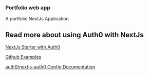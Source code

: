 
### Portfolio web app

A portfolio NextJs Application

## Read more about using Auth0 with NextJs

[NextJs Starter with Auth0](https://auth0.com/docs/quickstart/webapp/nextjs)

[Github Examples](https://github.com/auth0/nextjs-auth0/blob/main/EXAMPLES.md#protecting-a-server-side-rendered-ssr-page)

[auth0/nextjs-auth0 Config Documentation](https://auth0.github.io/nextjs-auth0/index.html)